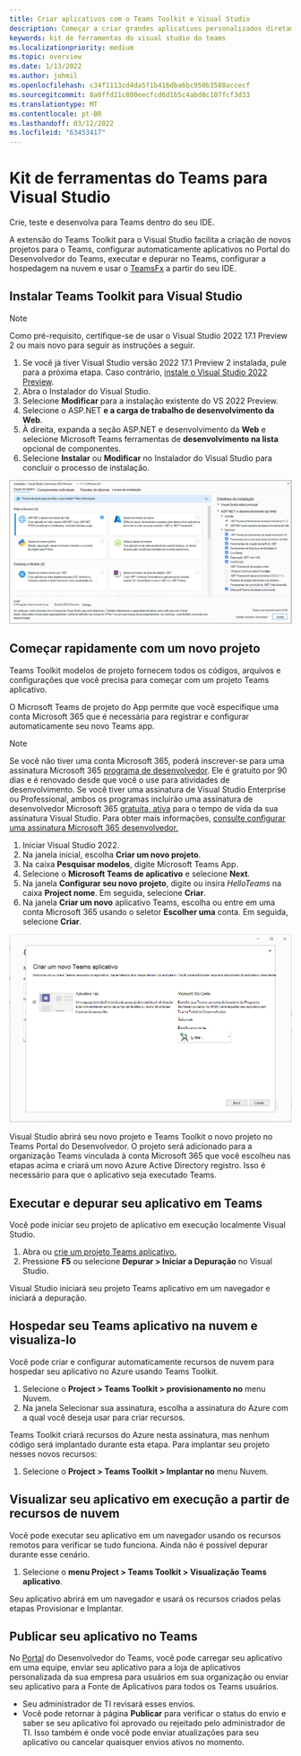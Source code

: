 ```yaml
---
title: Criar aplicativos com o Teams Toolkit e Visual Studio
description: Começar a criar grandes aplicativos personalizados diretamente Visual Studio com o Microsoft Teams Toolkit. Aprenda a configurar seu aplicativo Visual Studio, validar seu aplicativo e publicá-lo no Visual Studio e no Portal do Desenvolvedor.
keywords: kit de ferramentas do visual studio do teams
ms.localizationpriority: medium
ms.topic: overview
ms.date: 1/13/2022
ms.author: johmil
ms.openlocfilehash: c34f1113cd4da5f1b416dba6bc950b3588accecf
ms.sourcegitcommit: 8a0ffd21c800eecfcd6d1b5c4abd8c107fcf3d33
ms.translationtype: MT
ms.contentlocale: pt-BR
ms.lasthandoff: 03/12/2022
ms.locfileid: "63453417"
---
```

# <a name="teams-toolkit-for-visual-studio"></a>Kit de ferramentas do Teams para Visual Studio

Crie, teste e desenvolva para Teams dentro do seu IDE.

A extensão do Teams Toolkit para o Visual Studio facilita a criação de novos projetos para o Teams, configurar automaticamente aplicativos no Portal do Desenvolvedor do Teams, executar e depurar no Teams, configurar a hospedagem na nuvem e usar o [TeamsFx](https://github.com/OfficeDev/teamsfx) a partir do seu IDE.

## <a name="install-teams-toolkit-for-visual-studio"></a>Instalar Teams Toolkit para Visual Studio

>[!NOTE]
> Como pré-requisito, certifique-se de usar o Visual Studio 2022 17.1 Preview 2 ou mais novo para seguir as instruções a seguir.

1. Se você já tiver Visual Studio versão 2022 17.1 Preview 2 instalada, pule para a próxima etapa. Caso contrário, [instale o Visual Studio 2022 Preview](https://visualstudio.microsoft.com/vs/preview/).
2. Abra o Instalador do Visual Studio.
3. Selecione **Modificar** para a instalação existente do VS 2022 Preview.
4. Selecione o ASP.NET **e a carga de trabalho de desenvolvimento da Web**.
5. À direita, expanda a seção ASP.NET e desenvolvimento da **Web** e selecione Microsoft Teams ferramentas de **desenvolvimento na lista** opcional de componentes.
6. Selecione **Instalar** ou **Modificar** no Instalador do Visual Studio para concluir o processo de instalação.

![Selecionando as Microsoft Teams de desenvolvimento no Visual Studio instalador.) instalado.](images/teams-development-tools-vs-installer.png)

## <a name="get-started-quickly-with-a-new-project"></a>Começar rapidamente com um novo projeto

Teams Toolkit modelos de projeto fornecem todos os códigos, arquivos e configurações que você precisa para começar com um projeto Teams aplicativo.

O Microsoft Teams de projeto do App permite que você especifique uma conta Microsoft 365 que é necessária para registrar e configurar automaticamente seu novo Teams app.

> [!NOTE]
> Se você não tiver uma conta Microsoft 365, poderá inscrever-se para uma assinatura Microsoft 365 [programa de desenvolvedor](https://developer.microsoft.com/microsoft-365/dev-program). Ele é gratuito por 90 dias e é renovado desde que você o use para atividades de desenvolvimento. Se você tiver uma assinatura de Visual Studio Enterprise ou Professional, ambos os programas incluirão uma assinatura de desenvolvedor Microsoft 365 [gratuita, ativa](https://aka.ms/MyVisualStudioBenefits) para o tempo de vida da sua assinatura Visual Studio. Para obter mais informações, [consulte configurar uma assinatura Microsoft 365 desenvolvedor.](/office/developer-program/office-365-developer-program-get-started)

1. Iniciar Visual Studio 2022.
1. Na janela inicial, escolha **Criar um novo projeto**.
1. Na caixa **Pesquisar modelos**, digite Microsoft Teams App.
1. Selecione o **Microsoft Teams de aplicativo** e selecione **Next**.
1. Na janela **Configurar seu novo projeto**, digite ou insira _HelloTeams_ na caixa **Project nome**. Em seguida, selecione **Criar**.
1. Na janela **Criar um novo** aplicativo Teams, escolha ou entre em uma conta Microsoft 365 usando o seletor **Escolher uma** conta. Em seguida, selecione **Criar**.

![Criando um novo projeto Microsoft Teams App no Visual Studio.](images/teams-toolkit-vs-new-project.png)

Visual Studio abrirá seu novo projeto e Teams Toolkit o novo projeto no Teams Portal do Desenvolvedor. O projeto será adicionado para a organização Teams vinculada à conta Microsoft 365 que você escolheu nas etapas acima e criará um novo Azure Active Directory registro. Isso é necessário para que o aplicativo seja executado Teams.

## <a name="run-and-debug-your-app-in-teams"></a>Executar e depurar seu aplicativo em Teams

Você pode iniciar seu projeto de aplicativo em execução localmente Visual Studio.

1. Abra ou [crie um projeto Teams aplicativo.](#get-started-quickly-with-a-new-project)
2. Pressione **F5** ou selecione **Depurar > Iniciar a Depuração** no Visual Studio.

Visual Studio iniciará seu projeto Teams aplicativo em um navegador e iniciará a depuração.

## <a name="host-your-teams-app-in-the-cloud-and-preview-it"></a>Hospedar seu Teams aplicativo na nuvem e visualiza-lo

Você pode criar e configurar automaticamente recursos de nuvem para hospedar seu aplicativo no Azure usando Teams Toolkit.

1. Selecione o **Project > Teams Toolkit > provisionamento no** menu Nuvem.
2. Na janela Selecionar sua assinatura, escolha a assinatura do Azure com a qual você deseja usar para criar recursos.

Teams Toolkit criará recursos do Azure nesta assinatura, mas nenhum código será implantado durante esta etapa. Para implantar seu projeto nesses novos recursos:

1. Selecione o **Project > Teams Toolkit > Implantar no** menu Nuvem.

## <a name="preview-your-app-running-from-cloud-resources"></a>Visualizar seu aplicativo em execução a partir de recursos de nuvem

Você pode executar seu aplicativo em um navegador usando os recursos remotos para verificar se tudo funciona. Ainda não é possível depurar durante esse cenário.

1. Selecione o **menu Project > Teams Toolkit > Visualização Teams aplicativo**.

Seu aplicativo abrirá em um navegador e usará os recursos criados pelas etapas Provisionar e Implantar.

## <a name="publish-your-app-to-teams"></a>Publicar seu aplicativo no Teams

No [Portal](https://dev.teams.microsoft.com/home) do Desenvolvedor do Teams, você pode carregar seu aplicativo em uma equipe, enviar seu aplicativo para a loja de aplicativos personalizada da sua empresa para usuários em sua organização ou enviar seu aplicativo para a Fonte de Aplicativos para todos os Teams usuários.

- Seu administrador de TI revisará esses envios.
- Você pode retornar à página **Publicar** para verificar o status do envio e saber se seu aplicativo foi aprovado ou rejeitado pelo administrador de TI. Isso também é onde você pode enviar atualizações para seu aplicativo ou cancelar quaisquer envios ativos no momento.
